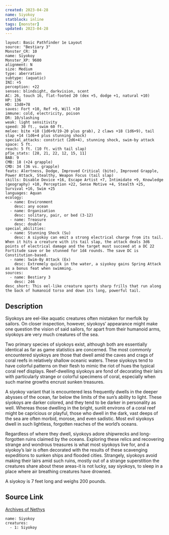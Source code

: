 ```yaml
---
created: 2023-04-28
name: Siyokoy
statblock: inline
tags: [monster]
updated: 2023-04-28
---
```

```statblock
layout: Basic Pathfinder 1e Layout
source: "Bestiary 3"
Monster_CR: 10
name: Siyokoy
Monster_XP: 9600
alignment: N
size: Medium
type: aberration
subtype: (aquatic)
INI: +5
perception: +22
senses: blindsight, darkvision, scent
AC: 26, touch 16, flat-footed 20 (dex +5, dodge +1, natural +10)
HP: 136
HD: 13d8+78
saves: Fort +10, Ref +9, Will +10
immune: cold, electricity, poison
DR: 10/slashing
weak: light sensitivity
speed: 30 ft., swim 60 ft.
melee: bite +18 (1d6+9/19-20 plus grab), 2 claws +18 (1d6+9), tail slap +14 (1d6+4 plus stunning shock)
special_attacks: constrict (2d6+4), stunning shock, swim-by attack
space: 5 ft.
reach: 5 ft. (10 ft. with tail slap)
pf1e_stats: [28, 21, 22, 12, 15, 11]
BAB: 9
CMB: 18 (+24 grapple)
CMD: 34 (36 vs. grapple)
feats: Alertness, Dodge, Improved Critical (bite), Improved Grapple, Power Attack, Stealthy, Weapon Focus (tail slap)
skills: Disable Device +16, Escape Artist +7, Intimidate +9, Knowledge (geography) +10, Perception +22, Sense Motive +4, Stealth +25, Survival +16, Swim +25
languages: Aquan
ecology:
  - name: Environment
    desc: any ocean
  - name: Organisation
    desc: solitary, pair, or bed (3-12)
  - name: Treasure
    desc: double
special_abilities:
  - name: Stunning Shock (Su)
    desc: A siyokoy can emit a strong electrical charge from its tail. When it hits a creature with its tail slap, the attack deals 3d6 points of electrical damage and the target must succeed at a DC 22 Fortitude save or be stunned for 1d4 rounds. The save DC is Constitution-based.
  - name: Swim-By Attack (Ex)
    desc: Extremely quick in the water, a siyokoy gains Spring Attack as a bonus feat when swimming.
sources:
  - name: Bestiary 3
    desc: 246
desc_short: This eel-like creature sports sharp frills that run along the back of humanoid torso and down its long, powerful tail.
```
## Description
Siyokoys are eel-like aquatic creatures often mistaken for merfolk by sailors. On closer inspection, however, siyokoys’ appearance might make one question the vision of said sailors, for apart from their humanoid arms, siyokoys are very much creatures of the sea.

Two primary species of siyokoys exist, although both are essentially identical as far as game statistics are concerned. The most commonly encountered siyokoys are those that dwell amid the caves and crags of coral reefs in relatively shallow oceanic waters. These siyokoys tend to have colorful patterns on their flesh to mimic the riot of hues the typical coral reef displays. Reef-dwelling siyokoys are fond of decorating their lairs with particularly strange or colorful specimens of coral, especially when such marine growths encrust sunken treasures.

A siyokoy variant that is encountered less frequently dwells in the deeper abysses of the ocean, far below the limits of the sun’s ability to light. These siyokoys are darker colored, and they tend to be darker in personality as well. Whereas those dwelling in the bright, sunlit environs of a coral reef might be capricious or playful, those who dwell in the dark, vast deeps of the sea are often morbid, morose, and even sadistic. Most evil siyokoys dwell in such lightless, forgotten reaches of the world’s oceans.

Regardless of where they dwell, siyokoys adore shipwrecks and long-forgotten ruins claimed by the oceans. Exploring these relics and recovering strange and wondrous treasures is what most siyokoys live for, and a siyokoy’s lair is often decorated with the results of these scavenging expeditions to sunken ships and flooded cities. Strangely, siyokoys avoid making their lairs amid such ruins, mostly out of a strange superstition the creatures share about these areas-it is not lucky, say siyokoys, to sleep in a place where air breathing creatures have drowned.

A siyokoy is 7 feet long and weighs 200 pounds.
## Source Link
[Archives of Nethys](https://aonprd.com/MonsterDisplay.aspx?ItemName=Siyokoy)
```encounter-table
name: Siyokoy
creatures:
  - 1: Siyokoy
```
